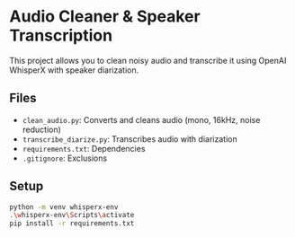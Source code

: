 # Audio Cleaner & Speaker Transcription

This project allows you to clean noisy audio and transcribe it using OpenAI WhisperX with speaker diarization.

## Files

- `clean_audio.py`: Converts and cleans audio (mono, 16kHz, noise reduction)
- `transcribe_diarize.py`: Transcribes audio with diarization
- `requirements.txt`: Dependencies
- `.gitignore`: Exclusions

## Setup

```bash
python -m venv whisperx-env
.\whisperx-env\Scripts\activate
pip install -r requirements.txt

